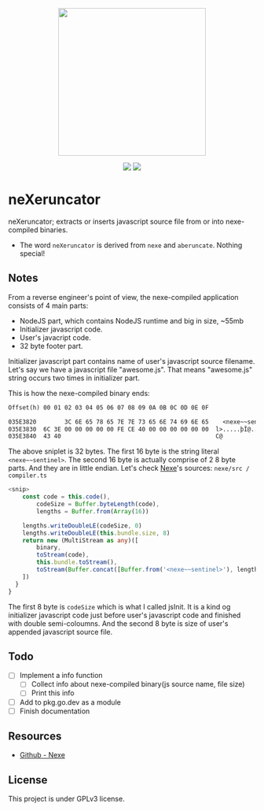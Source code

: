<div align="center"><img src="https://user-images.githubusercontent.com/10853207/209234630-b29fbaaa-536b-4899-8eda-3a42a2d73023.png" width=300></div>

<p align="center"></p>

<div align="center">
<img src="https://img.shields.io/badge/license-GPLv3-green">
<img src="https://img.shields.io/badge/Go-v1.19-00ADD8">
</div>

# neXeruncator

neXeruncator; extracts or inserts javascript source file from or into nexe-compiled binaries.

* The word `neXeruncator` is derived from `nexe` and `aberuncate`. Nothing special!

## Notes

From a reverse engineer's point of view, the nexe-compiled application consists of 4 main parts:

* NodeJS part, which contains NodeJS runtime and big in size, ~55mb
* Initializer javascript code.
* User's javacript code.
* 32 byte footer part.

Initializer javascript part contains name of user's javascript source filename. Let's say we have a javascript file "awesome.js". That means "awesome.js" string occurs two times in initializer part.

This is how the nexe-compiled binary ends:

```txt
Offset(h) 00 01 02 03 04 05 06 07 08 09 0A 0B 0C 0D 0E 0F

035E3820        3C 6E 65 78 65 7E 7E 73 65 6E 74 69 6E 65    <nexe~~sentine
035E3830  6C 3E 00 00 00 00 00 FE CE 40 00 00 00 00 00 00  l>.....þÎ@......
035E3840  43 40                                            C@
```

The above sniplet is 32 bytes. The first 16 byte is the string literal `<nexe~~sentinel>`. The second 16 byte is actually comprise of 2 8 byte parts. And they are in little endian. Let's check [Nexe][gh-nexe]'s sources: `nexe/src
/
compiler.ts`

```ts
<snip>
    const code = this.code(),
        codeSize = Buffer.byteLength(code),
        lengths = Buffer.from(Array(16))

    lengths.writeDoubleLE(codeSize, 0)
    lengths.writeDoubleLE(this.bundle.size, 8)
    return new (MultiStream as any)([
        binary,
        toStream(code),
        this.bundle.toStream(),
        toStream(Buffer.concat([Buffer.from('<nexe~~sentinel>'), lengths])),
    ])
  }
}
```

The first 8 byte is `codeSize` which is what I called jsInit. It is a kind og initializer javascript code just before user's javascript code and finished with double semi-coloumns. And the second 8 byte is size of user's appended javascript source file.

## Todo

* [ ] Implement a info function
  * [ ] Collect info about nexe-compiled binary(js source name, file size)
  * [ ] Print this info
* [ ] Add to pkg.go.dev as a module
* [ ] Finish documentation

## Resources

* [Github - Nexe][gh-nexe]

## License

This project is under GPLv3 license.

[gh-nexe]: https://github.com/nexe/nexe/
